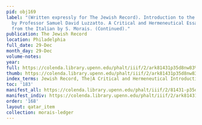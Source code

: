 ```yaml
---
pid: obj169
label: "(Written expressly for The Jewish Record). Introduction to the Pentateuch
  by Professor Samuel David Luzzatto. A Critical and Hermeneutical Essay. Translated
  from the Italian by S. Morais. (Continued)."
publication: The Jewish Record
location: Philadelphia
full_date: 29-Dec
month_day: 29-Dec
volume-notes:
year:
full: https://colenda.library.upenn.edu/phalt/iiif/2/ark81431p35d8nw83%2FSHA256E-s7653290--469acf69c67bfeca35e4b6503a781c51be5cdc59c6e2fe6fc446a0b6f8e382b1.jpeg/full/3500,/0/default.jpg
thumb: https://colenda.library.upenn.edu/phalt/iiif/2/ark81431p35d8nw83%2FSHA256E-s7653290--469acf69c67bfeca35e4b6503a781c51be5cdc59c6e2fe6fc446a0b6f8e382b1.jpeg/full/!200,200/0/default.jpg
index_terms: Jewish Record, The|A Critical and Hermeneutical Introduction to the Pentateuch
toc: '183'
manifest_all: https://colenda.library.upenn.edu/phalt/iiif/2/81431-p35d8nw83/manifest
manifest_indiv: https://colenda.library.upenn.edu/phalt/iiif/2/ark81431p35d8nw83%2FSHA256E-s7653290--469acf69c67bfeca35e4b6503a781c51be5cdc59c6e2fe6fc446a0b6f8e382b1.jpeg
order: '168'
layout: qatar_item
collection: morais-ledger
---
```

